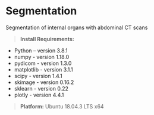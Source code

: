 # Segmentation
Segmentation of internal organs with abdominal CT scans

>**Install Requirements:** 
* Python – version 3.8.1
* numpy - version 1.18.0
* pydicom - version 1.3.0
* matplotlib - version 3.1.1
* scipy - version 1.4.1
* skimage - version 0.16.2
* sklearn - version 0.22
* plotly - version 4.4.1

>**Platform:**
Ubuntu 18.04.3 LTS x64 
